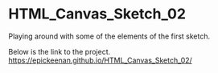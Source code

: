 # HTML_Canvas_Sketch_02
Playing around with some of the elements of the first sketch.

Below is the link to the project.
https://epickeenan.github.io/HTML_Canvas_Sketch_02/
